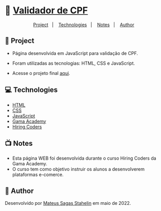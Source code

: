 # 📜 [Validador de CPF](https://mateus-stahelin.github.io/validador-cpf/)

<p align="center">
  <a href="#-project">Project</a>&nbsp;&nbsp;&nbsp;|&nbsp;&nbsp;&nbsp;
  <a href="#-technologies">Technologies</a>&nbsp;&nbsp;&nbsp;|&nbsp;&nbsp;&nbsp;
  <a href="#-notes">Notes</a>&nbsp;&nbsp;&nbsp;|&nbsp;&nbsp;&nbsp;
  <a href="#-author">Author</a>&nbsp;&nbsp;&nbsp;
</p>

## 💾 Project

- Página desenvolvida em JavaScript para validação de CPF.
- Foram utilizadas as tecnologias: HTML, CSS e JavaScript.

- Acesse o projeto final [aqui](https://mateus-stahelin.github.io/validador-cpf/).

## 💻 Technologies

- [HTML](https://www.learn-html.org/)
- [CSS](https://www.css.org/)
- [JavaScript](https://www.javascript.com/)
- [Gama Academy](https://app.gama.academy/)
- [Hiring Coders](https://www.hiringcoders.com.br/)

## 📺 Notes

- Esta página WEB foi desenvolvida durante o curso Hiring Coders da Gama Academy.
- O curso tem como objetivo instruir os alunos a desenvolverem plataformas e-comerce.

## 🦾 Author

Desenvolvido por [Mateus Sagas Stahelin](https://www.linkedin.com/in/mateus-stahelin/) em maio de 2022.
